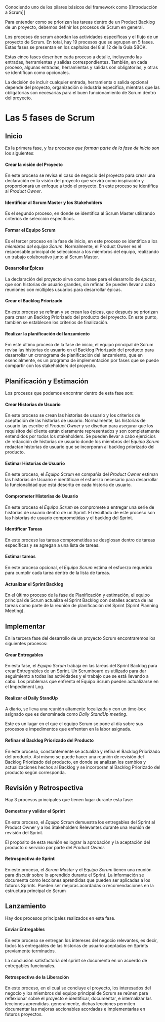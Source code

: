 Conociendo uno de los pilares básicos del framework como [[Introducción a Scrum]]

Para entender como se priorizan las tareas dentro de un Product Backlog de un proyecto, debemos definir los procesos de Scrum en general.

Los procesos de scrum abordan las actividades específicas y el flujo de un proyecto de Scrum. En total, hay 19 procesos que se agrupan en 5 fases. Estas fases se presentan en los capítulos del 8 al 12 de la Guía SBOK.

Estas cinco fases describen cada proceso a detalle, incluyendo las entradas, herramientas y salidas correspondientes. También, en cada proceso, algunas entradas, herramientas y salidas son obligatorias, y otras se identifican como opcionales.

La decisión de incluir cualquier entrada, herramienta o salida opcional depende del proyecto, organización o industria específica, mientras que las obligatorias son necesarias para el buen funcionamiento de Scrum dentro del proyecto.

# Las 5 fases de Scrum
## Inicio
Es la primera fase, y *los procesos que forman parte de la fase de inicio son* los siguientes:
#### Crear la visión del Proyecto
En este proceso se revisa el caso de negocio del proyecto para crear una declaración en la visión del proyecto que servirá como inspiración y proporcionará un enfoque a todo el proyecto. En este proceso se identifica al *Product Owner*.
#### Identificar al Scrum Master y los Stakeholders
Es el segundo proceso, en donde se identifica al Scrum Master utilizando criterios de selección específicos.
#### Formar el Equipo Scrum
Es el tercer proceso en la fase de inicio, en este proceso se identifica a los *miembros del equipo Scrum*. Normalmente, el Product Owner es el responsable principal de seleccionar a los miembros del equipo, realizando un trabajo colaborativo junto al Scrum Master.
#### Desarrollar Épicas
La declaración del proyecto sirve como base para el desarrollo de *épicas*, que son historias de usuario grandes, sin refinar. Se pueden llevar a cabo reuniones con múltiples usuarios para desarrollar épicas.
#### Crear el Backlog Priorizado
En este proceso se refinan y se crean las épicas, que después se priorizan para crear un Backlog Priorizado del producto del proyecto. En este punto, también se establecen los criterios de finalización.
#### Realizar la planificación del lanzamiento
Em este último proceso de la fase de inicio, el equipo principal de Scrum revisa las historias de usuario en el Backlog Priorizado del producto para desarrollar un cronograma de planificación del lanzamiento, que en esencialmente, es un programa de implementación por fases que se puede compartir con los stakeholders del proyecto.

## Planificación y Estimación
Los procesos que podemos encontrar dentro de esta fase son:
#### Crear Historias de Usuario
En este proceso se crean las historias de usuario y los criterios de aceptación de las historias de usuario. Normalmente, las historias de usuario las escribe el *Product Owner* y se diseñan para asegurar que los requisitos del cliente están claramente representados y son completamente entendidos por todos los stakeholders. Se pueden llevar a cabo ejercicios de redacción de historias de usuario donde los miembros del *Equipo Scrum* redactan historias de usuario que se incorporan al backlog priorizado del producto.
#### Estimar Historias de Usuario
En este proceso, el *Equipo Scrum* en compañía del *Product Owner* estiman las historias de Usuario e identifican el esfuerzo necesario para desarrollar la funcionalidad que está descrita en cada historia de usuario.
#### Comprometer Historias de Usuario
En este proceso el *Equipo Scrum* se compromete a entregar una serie de historias de usuario dentro de un Sprint. El resultado de este proceso son las historias de usuario comprometidas y el backlog del Sprint.
#### Identificar Tareas
En este proceso las tareas comprometidas se desglosan dentro de tareas específicas y se agregan a una lista de tareas.
#### Estimar tareas
En este proceso opcional, el *Equipo Scrum* estima el esfuerzo requerido para cumplir cada tarea dentro de la lista de tareas.
#### Actualizar el Sprint Backlog
En el último proceso de la fase de Planificación y estimación, el equipo principal de Scrum actualiza el Sprint Backlog con detalles acerca de las tareas como parte de la reunión de planificación del Sprint (Sprint Planning Meeting).

## Implementar
En la tercera fase del desarrollo de un proyecto Scrum encontraremos los siguientes procesos:
#### Crear Entregables
En esta fase, el *Equipo Scrum* trabaja en las tareas del Sprint Backlog para crear Entregrables de un Sprint. Un Scrumboard es utilizado para dar seguimiento a todas las actividades y el trabajo que se está llevando a cabo. Los problemas que enfrenta el Equipo Scrum pueden actualizarse en el Impediment Log.
#### Realizar el Daily StandUp
A diario, se lleva una reunión altamente focalizada y con un time-box asignado que es denominada como *Daily StandUp meeting*.

Este es un lugar en el que el equipo Scrum se pone al día sobre sus procesos e impedimentos que enfrenten en la labor asignada.
#### Refinar el Backlog Priorizado del Producto
En este proceso, constantemente se actualiza y refina el Backlog Priorizado del producto. Así mismo se puede hacer una reunión de revisión del Backlog Priorizado del producto, en donde se analizan los cambios y actualizaciones hechos al Backlog y se incorporan al Backlog Priorizado del producto según corresponda.

## Revisión y Retrospectiva
Hay 3 procesos principales que tienen lugar durante esta fase:
#### Demostrar y validar el Sprint
En este proceso, el *Equipo Scrum* demuestra los entregables del Sprint al Product Owner y a los Stakeholders Relevantes durante una reunión de revisión del Sprint.

El propósito de esta reunión es lograr la aprobación y la aceptación del producto o servicio por parte del *Product Owner*.
#### Retrospectiva de Sprint
En este proceso, el *Scrum Master* y el *Equipo Scrum* tienen una reunión para discutir sobre lo aprendido durante el Sprint. La información se documenta como lecciones aprendidas que pueden ser aplicadas a los futuros Sprints. Pueden ser mejoras acordadas o recomendaciones en la estructura principal de Scrum

## Lanzamiento
Hay dos procesos principales realizados en esta fase.
#### Enviar Entregables
En este proceso se entregan los intereses del negocio relevantes, es decir, todos los entregables de las historias de usuario aceptadas en Sprints previamente terminados.

La conclusión satisfactoria del sprint se documenta en un acuerdo de entregables funcionales.
#### Retrospectiva de la Liberación
En este proceso, en el cual se concluye el proyecto, los interesados del negocio y los miembros del equipo principal de Scrum se reúnen para reflexionar sobre el proyecto e identificar, documentar, e internalizar las lecciones aprendidas. generalmente, dichas lecciones permiten documentar las mejoras accionables acordadas e implementarlas en futuros proyectos.